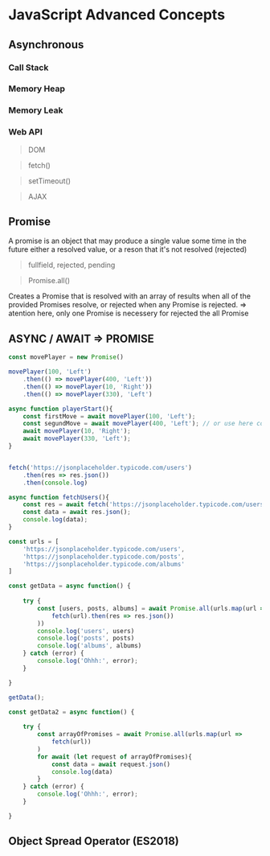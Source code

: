 # JavaScript Advanced Concepts

## Asynchronous

### Call Stack 



### Memory Heap

### Memory Leak

### Web API

> DOM

> fetch()

> setTimeout()

> AJAX

## Promise

A promise is an object that may produce a single value some time in the future either a resolved value, or a reson that it's not resolved (rejected)

> fullfield, rejected, pending

> Promise.all()

Creates a Promise that is resolved with an array of results when all of the provided Promises
resolve, or rejected when any Promise is rejected. => atention here, only one Promise is necessery for rejected the all Promise

## ASYNC / AWAIT => PROMISE

```js
const movePlayer = new Promise()

movePlayer(100, 'Left')
    .then(() => movePlayer(400, 'Left'))
    .then(() => movePlayer(10, 'Right'))
    .then(() => movePlayer(330), 'Left')

async function playerStart(){
    const firstMove = await movePlayer(100, 'Left');
    const segundMove = await movePlayer(400, 'Left'); // or use here const, developing code with the variable loses the chained form of the function (wait for one to finish before stating the next)
    await movePlayer(10, 'Right');
    await movePlayer(330, 'Left'); 
}
```

```js

fetch('https://jsonplaceholder.typicode.com/users')
    .then(res => res.json())
    .then(console.log)

async function fetchUsers(){
    const res = await fetch('https://jsonplaceholder.typicode.com/users');
    const data = await res.json();
    console.log(data);
}

const urls = [
    'https://jsonplaceholder.typicode.com/users',
    'https://jsonplaceholder.typicode.com/posts',
    'https://jsonplaceholder.typicode.com/albums'
]

const getData = async function() {
    
    try {
        const [users, posts, albums] = await Promise.all(urls.map(url => 
            fetch(url).then(res => res.json())
        ))
        console.log('users', users)
        console.log('posts', posts)
        console.log('albums', albums)
    } catch (error) {
        console.log('Ohhh:', error);
    }

}

getData();

const getData2 = async function() {
    
    try {
        const arrayOfPromises = await Promise.all(urls.map(url => 
            fetch(url))
        )
        for await (let request of arrayOfPromises){
            const data = await request.json()
            console.log(data)
        }
    } catch (error) {
        console.log('Ohhh:', error);
    }

}

```


## Object Spread Operator (ES2018)

